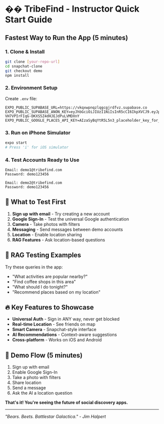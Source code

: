 # �� TribeFind - Instructor Quick Start Guide

## Fastest Way to Run the App (5 minutes)

### 1. Clone & Install
```bash
git clone [your-repo-url]
cd snapchat-clone
git checkout demo
npm install
```

### 2. Environment Setup
Create `.env` file:
```env
EXPO_PUBLIC_SUPABASE_URL=https://vkqxwpnqzlqgcgjrdfvz.supabase.co
EXPO_PUBLIC_SUPABASE_ANON_KEY=eyJhbGciOiJIUzI1NiIsInR5cCI6IkpXVCJ9.eyJpc3MiOiJzdXBhYmFzZSIsInJlZiI6InZrcXh3cG5xemxxZ2NnanJkZnZ6Iiwicm9sZSI6ImFub24iLCJpYXQiOjE3MzQ5ODczOTYsImV4cCI6MjA1MDU2MzM5Nn0.5YMPvjRQ-VH7VPIrFIqG-DKXS5Z4dHJEJdPuLVMDXnY
EXPO_PUBLIC_GOOGLE_PLACES_API_KEY=AIzaSyBqYtR5L5n3_placeholder_key_for_testing
```

### 3. Run on iPhone Simulator
```bash
expo start
# Press 'i' for iOS simulator
```

### 4. Test Accounts Ready to Use
```
Email: demo1@tribefind.com
Password: demo123456

Email: demo2@tribefind.com
Password: demo123456
```

## 🎯 What to Test First

1. **Sign up with email** - Try creating a new account
2. **Google Sign-In** - Test the universal Google authentication
3. **Camera** - Take photos with filters
4. **Messaging** - Send messages between demo accounts
5. **Location** - Enable location sharing
6. **RAG Features** - Ask location-based questions

## 🤖 RAG Testing Examples

Try these queries in the app:
- "What activities are popular nearby?"
- "Find coffee shops in this area"
- "What should I do tonight?"
- "Recommend places based on my location"

## 🔥 Key Features to Showcase

- **Universal Auth** - Sign in ANY way, never get blocked
- **Real-time Location** - See friends on map
- **Smart Camera** - Snapchat-style interface
- **AI Recommendations** - Context-aware suggestions
- **Cross-platform** - Works on iOS and Android

## 📱 Demo Flow (5 minutes)

1. Sign up with email
2. Enable Google Sign-In
3. Take a photo with filters
4. Share location
5. Send a message
6. Ask the AI a location question

**That's it! You're seeing the future of social discovery apps.**

---
*"Bears. Beets. Battlestar Galactica." - Jim Halpert*
